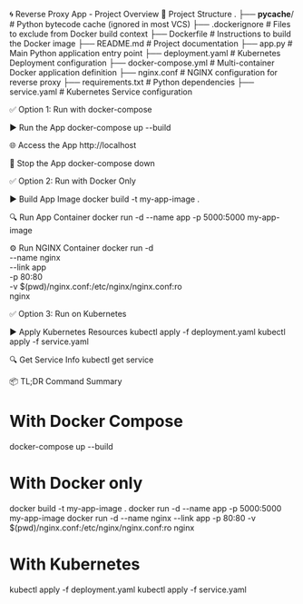 🌀 Reverse Proxy App - Project Overview
📁 Project Structure
.
├── __pycache__/            # Python bytecode cache (ignored in most VCS)
├── .dockerignore           # Files to exclude from Docker build context
├── Dockerfile              # Instructions to build the Docker image
├── README.md               # Project documentation
├── app.py                  # Main Python application entry point
├── deployment.yaml         # Kubernetes Deployment configuration
├── docker-compose.yml      # Multi-container Docker application definition
├── nginx.conf              # NGINX configuration for reverse proxy
├── requirements.txt        # Python dependencies
├── service.yaml            # Kubernetes Service configuration

✅ Option 1: Run with docker-compose

▶️ Run the App
docker-compose up --build

🌐 Access the App
http://localhost

🛑 Stop the App
docker-compose down


✅ Option 2: Run with Docker Only

▶️ Build App Image 
docker build -t my-app-image .

🔍 Run App Container
docker run -d --name app -p 5000:5000 my-app-image

⚙️ Run NGINX Container
docker run -d \
  --name nginx \
  --link app \
  -p 80:80 \
  -v $(pwd)/nginx.conf:/etc/nginx/nginx.conf:ro \
  nginx


✅ Option 3: Run on Kubernetes

▶️ Apply Kubernetes Resources
kubectl apply -f deployment.yaml
kubectl apply -f service.yaml

🔍 Get Service Info
kubectl get service


📦 TL;DR Command Summary
# With Docker Compose
docker-compose up --build

# With Docker only
docker build -t my-app-image .
docker run -d --name app -p 5000:5000 my-app-image
docker run -d --name nginx --link app -p 80:80 -v $(pwd)/nginx.conf:/etc/nginx/nginx.conf:ro nginx

# With Kubernetes
kubectl apply -f deployment.yaml
kubectl apply -f service.yaml
